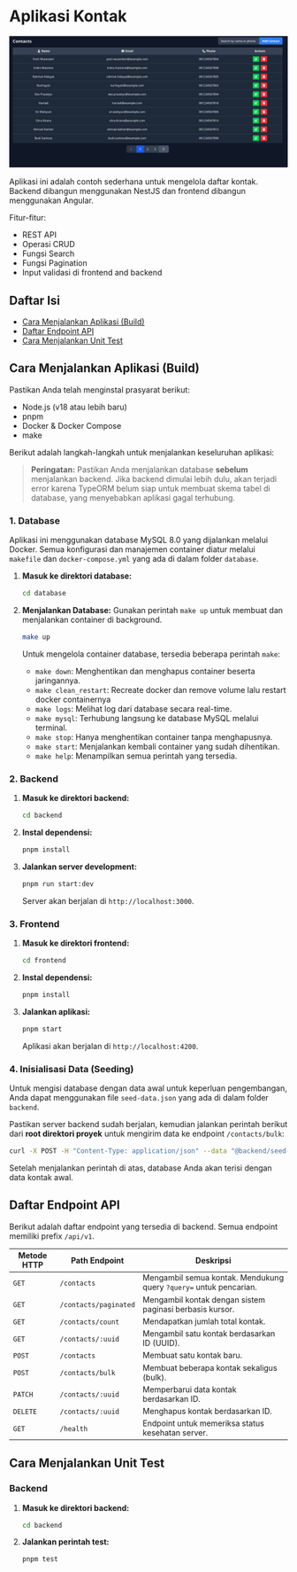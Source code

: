 # Aplikasi Kontak

![Home Page](./assets/home_page.png)

Aplikasi ini adalah contoh sederhana untuk mengelola daftar kontak. Backend dibangun menggunakan NestJS dan frontend dibangun menggunakan Angular.

Fitur-fitur:

- REST API
- Operasi CRUD
- Fungsi Search
- Fungsi Pagination
- Input validasi di frontend and backend

## Daftar Isi

- [Cara Menjalankan Aplikasi (Build)](#cara-menjalankan-aplikasi-build)
- [Daftar Endpoint API](#daftar-endpoint-api)
- [Cara Menjalankan Unit Test](#cara-menjalankan-unit-test)

## Cara Menjalankan Aplikasi (Build)

Pastikan Anda telah menginstal prasyarat berikut:

- Node.js (v18 atau lebih baru)
- pnpm
- Docker & Docker Compose
- make

Berikut adalah langkah-langkah untuk menjalankan keseluruhan aplikasi:

> **Peringatan:** Pastikan Anda menjalankan database **sebelum** menjalankan backend. Jika backend dimulai lebih dulu, akan terjadi error karena TypeORM belum siap untuk membuat skema tabel di database, yang menyebabkan aplikasi gagal terhubung.

### 1. Database

Aplikasi ini menggunakan database MySQL 8.0 yang dijalankan melalui Docker. Semua konfigurasi dan manajemen container diatur melalui `makefile` dan `docker-compose.yml` yang ada di dalam folder `database`.

1.  **Masuk ke direktori database:**

    ```bash
    cd database
    ```

2.  **Menjalankan Database:**
    Gunakan perintah `make up` untuk membuat dan menjalankan container di background.

    ```bash
    make up
    ```

    Untuk mengelola container database, tersedia beberapa perintah `make`:

    - `make down`: Menghentikan dan menghapus container beserta jaringannya.
    - `make clean_restart`: Recreate docker dan remove volume lalu restart
      docker containernya
    - `make logs`: Melihat log dari database secara real-time.
    - `make mysql`: Terhubung langsung ke database MySQL melalui terminal.
    - `make stop`: Hanya menghentikan container tanpa menghapusnya.
    - `make start`: Menjalankan kembali container yang sudah dihentikan.
    - `make help`: Menampilkan semua perintah yang tersedia.

### 2. Backend

1.  **Masuk ke direktori backend:**

    ```bash
    cd backend
    ```

2.  **Instal dependensi:**

    ```bash
    pnpm install
    ```

3.  **Jalankan server development:**
    ```bash
    pnpm run start:dev
    ```
    Server akan berjalan di `http://localhost:3000`.

### 3. Frontend

1.  **Masuk ke direktori frontend:**

    ```bash
    cd frontend
    ```

2.  **Instal dependensi:**

    ```bash
    pnpm install
    ```

3.  **Jalankan aplikasi:**
    ```bash
    pnpm start
    ```
    Aplikasi akan berjalan di `http://localhost:4200`.

### 4. Inisialisasi Data (Seeding)

Untuk mengisi database dengan data awal untuk keperluan pengembangan, Anda dapat menggunakan file `seed-data.json` yang ada di dalam folder `backend`.

Pastikan server backend sudah berjalan, kemudian jalankan perintah berikut dari **root direktori proyek** untuk mengirim data ke endpoint `/contacts/bulk`:

```bash
curl -X POST -H "Content-Type: application/json" --data "@backend/seed-data.json" http://localhost:3000/api/v1/contacts/bulk
```

Setelah menjalankan perintah di atas, database Anda akan terisi dengan data kontak awal.

## Daftar Endpoint API

Berikut adalah daftar endpoint yang tersedia di backend. Semua endpoint memiliki prefix `/api/v1`.

| Metode HTTP | Path Endpoint         | Deskripsi                                                          |
| ----------- | --------------------- | ------------------------------------------------------------------ |
| `GET`       | `/contacts`           | Mengambil semua kontak. Mendukung query `?query=` untuk pencarian. |
| `GET`       | `/contacts/paginated` | Mengambil kontak dengan sistem paginasi berbasis kursor.           |
| `GET`       | `/contacts/count`     | Mendapatkan jumlah total kontak.                                   |
| `GET`       | `/contacts/:uuid`     | Mengambil satu kontak berdasarkan ID (UUID).                       |
| `POST`      | `/contacts`           | Membuat satu kontak baru.                                          |
| `POST`      | `/contacts/bulk`      | Membuat beberapa kontak sekaligus (bulk).                          |
| `PATCH`     | `/contacts/:uuid`     | Memperbarui data kontak berdasarkan ID.                            |
| `DELETE`    | `/contacts/:uuid`     | Menghapus kontak berdasarkan ID.                                   |
| `GET`       | `/health`             | Endpoint untuk memeriksa status kesehatan server.                  |

## Cara Menjalankan Unit Test

### Backend

1.  **Masuk ke direktori backend:**
    ```bash
    cd backend
    ```
2.  **Jalankan perintah test:**
    ```bash
    pnpm test
    ```
